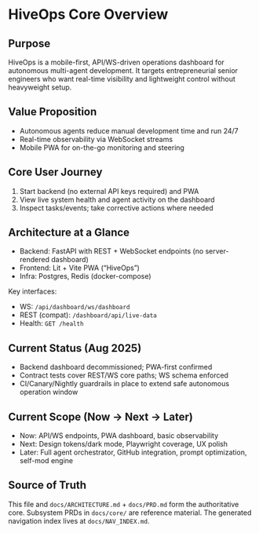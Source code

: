 # HiveOps Core Overview

## Purpose

HiveOps is a mobile-first, API/WS-driven operations dashboard for autonomous multi-agent development. It targets entrepreneurial senior engineers who want real-time visibility and lightweight control without heavyweight setup.

## Value Proposition
- Autonomous agents reduce manual development time and run 24/7
- Real-time observability via WebSocket streams
- Mobile PWA for on-the-go monitoring and steering

## Core User Journey
1. Start backend (no external API keys required) and PWA
2. View live system health and agent activity on the dashboard
3. Inspect tasks/events; take corrective actions where needed

## Architecture at a Glance
- Backend: FastAPI with REST + WebSocket endpoints (no server-rendered dashboard)
- Frontend: Lit + Vite PWA (“HiveOps”)
- Infra: Postgres, Redis (docker-compose)

Key interfaces:
- WS: `/api/dashboard/ws/dashboard`
- REST (compat): `/dashboard/api/live-data`
- Health: `GET /health`

## Current Status (Aug 2025)

- Backend dashboard decommissioned; PWA-first confirmed
- Contract tests cover REST/WS core paths; WS schema enforced
- CI/Canary/Nightly guardrails in place to extend safe autonomous operation window

## Current Scope (Now → Next → Later)
- Now: API/WS endpoints, PWA dashboard, basic observability
- Next: Design tokens/dark mode, Playwright coverage, UX polish
- Later: Full agent orchestrator, GitHub integration, prompt optimization, self-mod engine

## Source of Truth
This file and `docs/ARCHITECTURE.md` + `docs/PRD.md` form the authoritative core. Subsystem PRDs in `docs/core/` are reference material. The generated navigation index lives at `docs/NAV_INDEX.md`.


